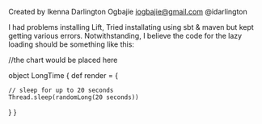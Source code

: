Created by
  Ikenna Darlington Ogbajie
  iogbajie@gmail.com
  @idarlington

I had problems installing Lift, Tried installating using sbt & maven but kept getting various errors. Notwithstanding, I believe the code for the lazy loading should be something like this:

<div data-lift="LazyLoad">
  <span data-lift="LongTime"> 
    //the chart would be placed here
  </span>
</div>

object LongTime {
  def render = {
    
    // sleep for up to 20 seconds
    Thread.sleep(randomLong(20 seconds))
   }
}
